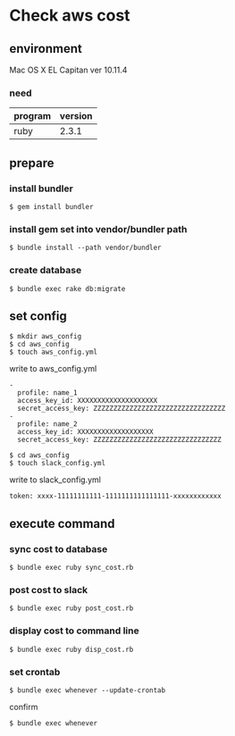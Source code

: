 # Check aws cost

## environment

Mac OS X EL Capitan
ver 10.11.4

### need

| program | version |
|-----|-----|
| ruby | 2.3.1 |

## prepare

### install bundler

```
$ gem install bundler
```

### install gem set into vendor/bundler path

```
$ bundle install --path vendor/bundler
```

### create database

```
$ bundle exec rake db:migrate
```

## set config

```
$ mkdir aws_config
$ cd aws_config
$ touch aws_config.yml
```

write to aws_config.yml
```
-
  profile: name_1
  access_key_id: XXXXXXXXXXXXXXXXXXXX
  secret_access_key: ZZZZZZZZZZZZZZZZZZZZZZZZZZZZZZZZZ
-
  profile: name_2
  access_key_id: XXXXXXXXXXXXXXXXXXX
  secret_access_key: ZZZZZZZZZZZZZZZZZZZZZZZZZZZZZZZZ
```

```
$ cd aws_config
$ touch slack_config.yml
```

write to slack_config.yml
```
token: xxxx-11111111111-1111111111111111-xxxxxxxxxxxx
```

## execute command

### sync cost to database

```
$ bundle exec ruby sync_cost.rb
```

### post cost to slack

```
$ bundle exec ruby post_cost.rb
```

### display cost to command line

```
$ bundle exec ruby disp_cost.rb
```

### set crontab

```
$ bundle exec whenever --update-crontab
```

confirm

```
$ bundle exec whenever
```
